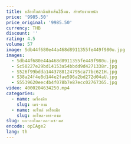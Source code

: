 ```yaml
---
title: บล็อกไกด์กลึงเชิงเส้น35มม. สำหรับงานหนัก
price: '9985.50'
price_original: '9985.50'
currency: THB
discount: ''
rating: 4.5
volume: 57
image: Sdb44f680e44a468d8911355fe449f980u.jpg
images:
  - Sdb44f680e44a468d8911355fe449f980u.jpg
  - Sc50227e29bd14153a54bbdd9d4271338r.jpg
  - S526f99bdda1443788124795ca77bc621H.jpg
  - S38a24f4e8d144e2fae596a2bd272d04aU.jpg
  - S5539620eec4b4f078b7e87ecc02767365.jpg
video: 4000204634250.mp4
categories:
  - name: เครื่องมือ
    slug: เคร-องม
  - name: อะไหล่ เครื่องมือ
    slug: อะไหล-เคร-องม
slug: บล-อกไกด-กล-งเช-งเส
encode: opIAge2
lang: th
---
```

  